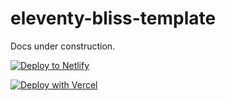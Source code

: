 # eleventy-bliss-template

Docs under construction.

[![Deploy to Netlify](https://www.netlify.com/img/deploy/button.svg)](https://app.netlify.com/start/deploy?repository=https://github.com/offbeatbits/eleventy-bliss-template)

[![Deploy with Vercel](https://vercel.com/button)](https://vercel.com/new/clone?repository-url=https://github.com/offbeatbits/eleventy-bliss-template)
